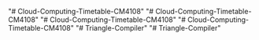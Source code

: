 "# Cloud-Computing-Timetable-CM4108" 
"# Cloud-Computing-Timetable-CM4108" 
"# Cloud-Computing-Timetable-CM4108" 
"# Cloud-Computing-Timetable-CM4108" 
"# Triangle-Compiler" 
"# Triangle-Compiler" 
